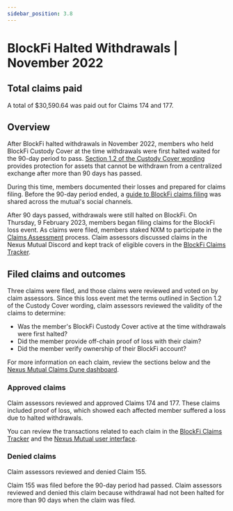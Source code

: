 ```yaml
---
sidebar_position: 3.8
---
```


# BlockFi Halted Withdrawals | November 2022

## Total claims paid

A total of $30,590.64 was paid out for Claims 174 and 177.

## Overview

After BlockFi halted withdrawals in November 2022, members who held BlockFi Custody Cover at the time withdrawals were first halted waited for the 90-day period to pass. [Section 1.2 of the Custody Cover wording](https://uploads-ssl.webflow.com/62d8193ce9880895261daf4a/63d0f4d7b378db634f0f9a9d_CustodyCoverWordingv1.0.pdf) provides protection for assets that cannot be withdrawn from a centralized exchange after more than 90 days has passed.

During this time, members documented their losses and prepared for claims filing. Before the 90-day period ended, a [guide to BlockFi claims filing](https://nexusmutual.io/blog/how-blockfi-and-gemini-custody-cover-holders-can-prepare-for-claims-filing) was shared across the mutual's social channels.

After 90 days passed, withdrawals were still halted on BlockFi. On Thursday, 9 February 2023, members began filing claims for the BlockFi loss event. As claims were filed, members staked NXM to participate in the [Claims Assessment](https://docs.nexusmutual.io/protocol/claims-assessment) process. Claim assessors discussed claims in the Nexus Mutual Discord and kept track of eligible covers in the [BlockFi Claims Tracker](https://docs.google.com/spreadsheets/d/1U6cGApDL_crY5RJBa3PUOTMAa17acmWBpYk5ZOPpOls/edit?usp=sharing).

## Filed claims and outcomes

Three claims were filed, and those claims were reviewed and voted on by claim assessors. Since this loss event met the terms outlined in Section 1.2 of the Custody Cover wording, claim assessors reviewed the validity of the claims to determine:

* Was the member's BlockFi Custody Cover active at the time withdrawals were first halted?
* Did the member provide off-chain proof of loss with their claim?
* Did the member verify ownership of their BlockFi account?

For more information on each claim, review the sections below and the [Nexus Mutual Claims Dune dashboard](https://dune.com/nexus_mutual/claims).

### Approved claims

Claim assessors reviewed and approved Claims 174 and 177. These claims included proof of loss, which showed each affected member suffered a loss due to halted withdrawals.

You can review the transactions related to each claim in the [BlockFi Claims Tracker](https://docs.google.com/spreadsheets/d/1U6cGApDL_crY5RJBa3PUOTMAa17acmWBpYk5ZOPpOls/edit?usp=sharing) and the [Nexus Mutual user interface](https://app.nexusmutual.io/assessment).

### Denied claims

Claim assessors reviewed and denied Claim 155.

Claim 155 was filed before the 90-day period had passed. Claim assessors reviewed and denied this claim because withdrawal had not been halted for more than 90 days when the claim was filed.
